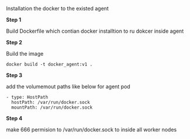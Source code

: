 Installation the docker to the existed agent 

**Step 1**

Build Dockerfile which contian docker installtion to ru dokcer inside agent

**Step 2**

Build the image

```
docker build -t docker_agent:v1 .
```

**Step 3**

add the volumemout paths like below for agent pod 

```
- type: HostPath
  hostPath: /var/run/docker.sock
  mountPath: /var/run/docker.sock
```

**Step 4**

make 666 permision to /var/run/docker.sock to inside all worker nodes
